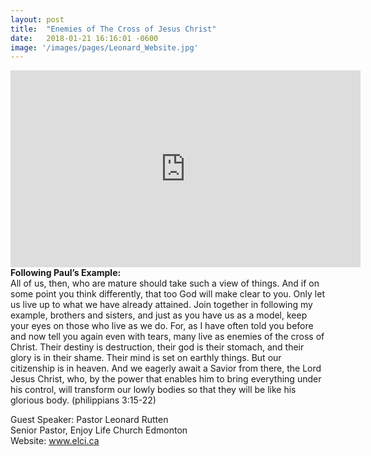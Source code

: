 ```yaml
---
layout: post
title:  "Enemies of The Cross of Jesus Christ"
date:   2018-01-21 16:16:01 -0600
image: '/images/pages/Leonard_Website.jpg'
---
```

<iframe width="560" height="315" src="https://www.youtube.com/embed/TLuuqHJgGb8" frameborder="0" allow="autoplay; encrypted-media" allowfullscreen></iframe>
<b>Following Paul’s Example:</b> <br>
All of us, then, who are mature should take such a view of things. And if on some point you think differently, that too God will make clear to you. Only let us live up to what we have already attained. Join together in following my example, brothers and sisters, and just as you have us as a model, keep your eyes on those who live as we do. For, as I have often told you before and now tell you again even with tears, many live as enemies of the cross of Christ. Their destiny is destruction, their god is their stomach, and their glory is in their shame. Their mind is set on earthly things. But our citizenship is in heaven. And we eagerly await a Savior from there, the Lord Jesus Christ, who, by the power that enables him to bring everything under his control, will transform our lowly bodies so that they will be like his glorious body. (philippians 3:15-22)<br>

Guest Speaker: Pastor Leonard Rutten <br>
Senior Pastor, Enjoy Life Church Edmonton <br>
Website: <a href="http://www.elci.ca">www.elci.ca</a> <br>
